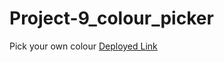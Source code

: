 # Project-9_colour_picker
Pick your own colour
[Deployed Link](https://65744f66bb4575518a524cb4--luminous-trifle-912763.netlify.app/)
